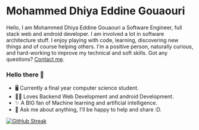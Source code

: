 # Mohammed Dhiya Eddine Gouaouri
Hello, I am Mohammed Dhiya Eddine Gouaouri a  Software Engineer, full stack web and android developer. I am involved a lot in software architecture stuff.
I enjoy playing with code, learning, discovering new things and of course helping others.
I'm a positive person, naturally curious, and hard-working to improve my technical and soft skills.
Got any questions? [Contact me](im_gouaouri@esi.dz).
### Hello there 👋 

- 🖥️ Currently a final year computer science student.
- 👨‍💻 Loves Backend Web Development and android Development.
- ✨ A BIG fan of Machine learning and artificial intelligence.
- 💬 Ask me about anything, I'll be happy to help and share :D.

[![GitHub Streak](https://github-readme-streak-stats.herokuapp.com?user=MohamedGouaouri&theme=dark)](https://git.io/streak-stats)